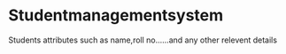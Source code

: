 # Studentmanagementsystem
Students attributes such as name,roll no......and any  other relevent details

